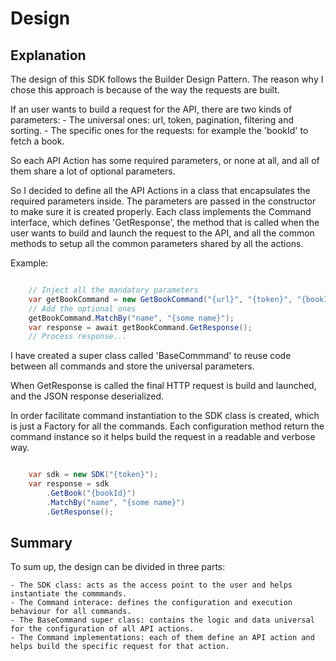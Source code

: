 
# Design

## Explanation

The design of this SDK follows the Builder Design Pattern.
The reason why I chose this approach is because of the way the requests are built.

If an user wants to build a request for the API, there are two kinds of parameters:
    - The universal ones: url, token, pagination, filtering and sorting.
    - The specific ones for the requests: for example the 'bookId' to fetch a book.

So each API Action has some required parameters, or none at all, and all of them share a lot of optional parameters.

So I decided to define all the API Actions in a class that encapsulates the required parameters inside.
The parameters are passed in the constructor to make sure it is created properly. 
Each class implements the Command interface, which defines 'GetResponse', the method that is called when the user wants to build
and launch the request to the API, and all the common methods to setup all the common parameters shared by all the actions.

Example:

```C#

    // Inject all the mandatory parameters
    var getBookCommand = new GetBookCommand("{url}", "{token}", "{bookId}");
    // Add the optional ones
    getBookCommand.MatchBy("name", "{some name}");
    var response = await getBookCommand.GetResponse();
    // Process response...

```

I have created a super class called 'BaseCommmand' to reuse code between all commands and store
the universal parameters.

When GetResponse is called the final HTTP request is build and launched, and the JSON response deserialized.

In order facilitate command instantiation to the SDK class is created, which is just a Factory for all the commands.
Each configuration method return the command instance so it helps build the request in a readable and verbose way.

```C#

    var sdk = new SDK("{token}");
    var response = sdk
        .GetBook("{bookId}")
        .MatchBy("name", "{some name}")
        .GetResponse();

```

## Summary

To sum up, the design can be divided in three parts:

    - The SDK class: acts as the access point to the user and helps instantiate the commmands.
    - The Command interace: defines the configuration and execution behaviour for all commands.
    - The BaseCommand super class: contains the logic and data universal for the configuration of all API actions.
    - The Command implementations: each of them define an API action and helps build the specific request for that action.